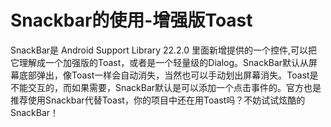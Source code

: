 # Snackbar的使用-增强版Toast

SnackBar是 Android Support Library 22.2.0 里面新增提供的一个控件,可以把它理解成一个加强版的Toast，或者是一个轻量级的Dialog。SnackBar默认从屏幕底部弹出，像Toast一样会自动消失，当然也可以手动划出屏幕消失。Toast是不能交互的，而如果需要，SnackBar默认是可以添加一个点击事件的。官方也是推荐使用Snackbar代替Toast，你的项目中还在用Toast吗？不妨试试炫酷的SnackBar！

